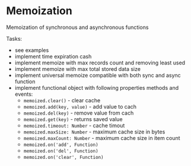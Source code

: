 # Memoization

Memoization of synchronous and asynchronous functions

Tasks:
- see examples
- implement time expiration cash
- implement memoize with max records count and removing least used
- implement memoize with max total stored data size
- implement universal memoize compatible with both sync and async function
- implement functional object with following properties methods and events:
  - `memoized.clear()` - clear cache
  - `memoized.add(key, value)` - add value to cach
  - `memoized.del(key)` - remove value from cach
  - `memoized.get(key)` - returns saved value
  - `memoized.timeout: Number` - cache timout
  - `memoized.maxSize: Number` - maximum cache size in bytes
  - `memoized.maxCount: Number` - maximum cache size in item count
  - `memoized.on('add', Function)`
  - `memoized.on('del', Function)`
  - `memoized.on('clear', Function)`
